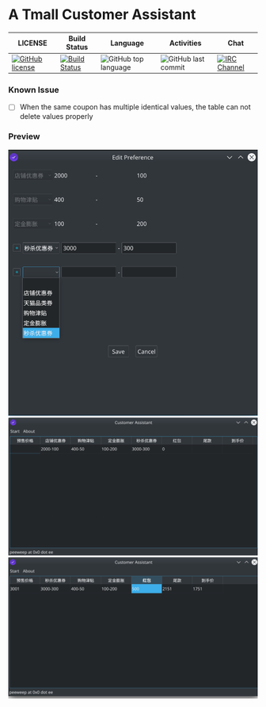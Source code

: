 # A Tmall Customer Assistant

| LICENSE                                                                                                                                                  | Build Status                                                                                                                                                                                                                       | Language                                                                                       | Activities                                                                                  | Chat                                                                                                                                                                |
|----------------------------------------------------------------------------------------------------------------------------------------------------------|------------------------------------------------------------------------------------------------------------------------------------------------------------------------------------------------------------------------------------|------------------------------------------------------------------------------------------------|---------------------------------------------------------------------------------------------|---------------------------------------------------------------------------------------------------------------------------------------------------------------------|
| [![GitHub license](https://img.shields.io/github/license/peeweep/Customer-Assistant)](https://github.com/peeweep/Customer-Assistant/blob/master/LICENSE) | [![Build Status](https://dev.azure.com/eosiny/Customer-Assistant/_apis/build/status/peeweep.Customer-Assistant?branchName=master)](https://dev.azure.com/eosiny/Customer-Assistant/_build/latest?definitionId=3&branchName=master) | ![GitHub top language](https://img.shields.io/github/languages/top/peeweep/Customer-Assistant) | ![GitHub last commit](https://img.shields.io/github/last-commit/peeweep/Customer-Assistant) | [![IRC Channel](https://img.shields.io/badge/irc.freenode.net-%23TmallCustomerAssistant-blue.svg)](http://webchat.freenode.net/?channels=%23TmallCustomerAssistant) |

### Known Issue

- [ ] When the same coupon has multiple identical values, the table can not delete values properly

### Preview

![EditPreference](images/EditPreference.png)
![MainWindowNoInput](images/MainWindowNoInput.png)
![MainWindow](images/MainWindow.png)
